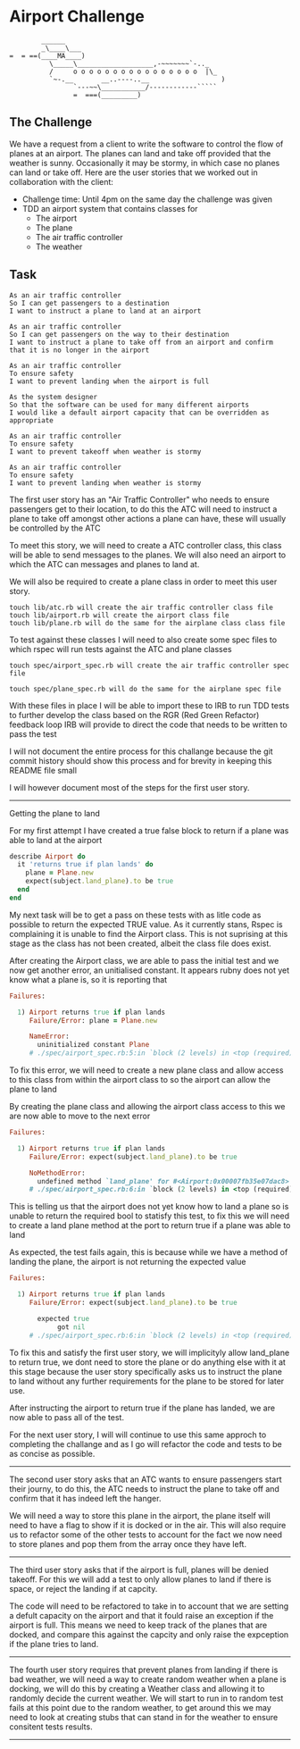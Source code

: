Airport Challenge
=================

```
        ______
        _\____\___
=  = ==(____MA____)
          \_____\___________________,-~~~~~~~`-.._
          /     o o o o o o o o o o o o o o o o  |\_
          `~-.__       __..----..__                  )
                `---~~\___________/------------`````
                =  ===(_________)

```

The Challenge
---------
We have a request from a client to write the software to control the flow of planes at an airport. The planes can land and take off provided that the weather is sunny. Occasionally it may be stormy, in which case no planes can land or take off.  Here are the user stories that we worked out in collaboration with the client:

* Challenge time: Until 4pm on the same day the challenge was given
* TDD an airport system that contains classes for
    * The airport
    * The plane
    * The air traffic controller
    * The weather


Task
-----


```
As an air traffic controller 
So I can get passengers to a destination 
I want to instruct a plane to land at an airport

As an air traffic controller 
So I can get passengers on the way to their destination 
I want to instruct a plane to take off from an airport and confirm that it is no longer in the airport

As an air traffic controller 
To ensure safety 
I want to prevent landing when the airport is full 

As the system designer
So that the software can be used for many different airports
I would like a default airport capacity that can be overridden as appropriate

As an air traffic controller 
To ensure safety 
I want to prevent takeoff when weather is stormy 

As an air traffic controller 
To ensure safety 
I want to prevent landing when weather is stormy 
```

The first user story has an "Air Traffic Controller" who needs to ensure passengers get to their location, to do this the ATC will need to instruct a plane to take off amongst other actions a plane can have, these will usually be controlled by the ATC

To meet this story, we will need to create a ATC controller class, this class will be able to send messages to the planes.
We will also need an airport to which the ATC can messages and planes to land at.

We will also be required to create a plane class in order to meet this user story.

```
touch lib/atc.rb will create the air traffic controller class file
touch lib/airport.rb will create the airport class file
touch lib/plane.rb will do the same for the airplane class class file
```

To test against these classes I will need to also create some spec files to which rspec will run tests against the ATC and plane classes

```
touch spec/airport_spec.rb will create the air traffic controller spec file

touch spec/plane_spec.rb will do the same for the airplane spec file
```

With these files in place I will be able to import these to IRB to run TDD tests to further develop the class based on the RGR (Red Green Refactor) feedback loop IRB will provide to direct the code that needs to be written to pass the test

I will not document the entire process for this challange because the git commit history should show this process and for brevity in keeping this README file small

I will however document most of the steps for the first user story.

-----
Getting the plane to land

For my first attempt I have created a true false block to return if a plane was able to land at the airport

```ruby
describe Airport do
  it 'returns true if plan lands' do
    plane = Plane.new
    expect(subject.land_plane).to be true
  end
end
```

My next task will be to get a pass on these tests with as litle code as possible to return the expected TRUE value. As it currently stans, Rspec is complaining it is unable to find the Airport class. This is not suprising at this stage as the class has not been created, albeit the class file does exist.

After creating the Airport class, we are able to pass the initial test and we now get another error, an unitialised constant. It appears rubny does not yet know what a plane is, so it is reporting that

```ruby
Failures:

  1) Airport returns true if plan lands
     Failure/Error: plane = Plane.new

     NameError:
       uninitialized constant Plane
     # ./spec/airport_spec.rb:5:in `block (2 levels) in <top (required)>'
```

To fix this error, we will need to create a new plane class and allow access to this class from within the airport class to so the airport can allow the plane to land

By creating the plane class and allowing the airport class access to this we are now able to move to the next error

```ruby
Failures:

  1) Airport returns true if plan lands
     Failure/Error: expect(subject.land_plane).to be true

     NoMethodError:
       undefined method `land_plane' for #<Airport:0x00007fb35e07dac8>
     # ./spec/airport_spec.rb:6:in `block (2 levels) in <top (required)>'
```

This is telling us that the airport does not yet know how to land a plane so is unable to return the required bool to statisfy this test, to fix this we will need to create a land plane method at the port to return true if a plane was able to land

As expected, the test fails again, this is because while we have a method of landing the plane, the airport is not returning the expected value

```ruby
Failures:

  1) Airport returns true if plan lands
     Failure/Error: expect(subject.land_plane).to be true

       expected true
            got nil
     # ./spec/airport_spec.rb:6:in `block (2 levels) in <top (required)>'
```

To fix this and satisfy the first user story, we will implicityly allow land_plane to return true, we dont need to store the plane or do anything else with it at this stage because the user story specifically asks us to instruct the plane to land without any further requirements for the plane to be stored for later use.

After instructing the airport to return true if the plane has landed, we are now able to pass all of the test.

For the next user story, I will will continue to use this same approch to completing the challange and as I go will refactor the code and tests to be as concise as possible.

------

The second user story asks that an ATC wants to ensure passengers start their journy, to do this, the ATC needs to instruct the plane to take off and confirm that it has indeed left the hanger.

We will need a way to store this plane in the airport, the plane itself will need to have a flag to show if it is docked or in the air. This will also require us to refactor some of the other tests to account for the fact we now need to store planes and pop them from the array once they have left.

------

The third user story asks that if the airport is full, planes will be denied takeoff. For this we will add a test to only allow planes to land if there is space, or reject the landing if at capcity.

The code will need to be refactored to take in to account that we are setting a defult capacity on the airport and that it fould raise an exception if the airport is full. This means we need to keep track of the planes that are docked, and compare this against the capcity and only raise the expception if the plane tries to land.


-----
The fourth user story requires that prevent planes from landing if there is bad weather, we will need a way to create random weather when a plane is docking, we will do this by creating a Weather class and allowing it to randomly decide the current weather. We will start to run in to random test fails at this point due to the random weather, to get around this we may need to look at creating stubs that can stand in for the weather to ensure consitent tests results.

-----

